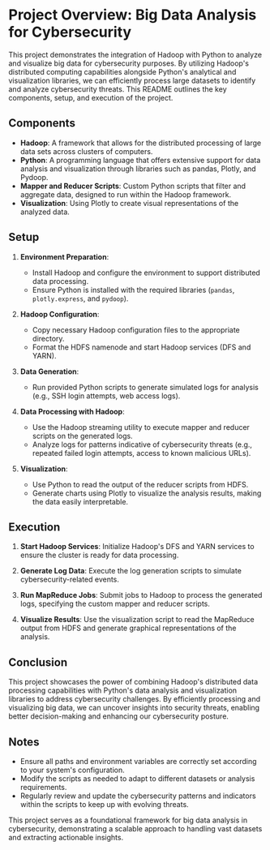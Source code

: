 # Project Overview: Big Data Analysis for Cybersecurity

This project demonstrates the integration of Hadoop with Python to analyze and visualize big data for cybersecurity purposes. By utilizing Hadoop's distributed computing capabilities alongside Python's analytical and visualization libraries, we can efficiently process large datasets to identify and analyze cybersecurity threats. This README outlines the key components, setup, and execution of the project.

## Components

- **Hadoop**: A framework that allows for the distributed processing of large data sets across clusters of computers.
- **Python**: A programming language that offers extensive support for data analysis and visualization through libraries such as pandas, Plotly, and Pydoop.
- **Mapper and Reducer Scripts**: Custom Python scripts that filter and aggregate data, designed to run within the Hadoop framework.
- **Visualization**: Using Plotly to create visual representations of the analyzed data.

## Setup

1. **Environment Preparation**:
   - Install Hadoop and configure the environment to support distributed data processing.
   - Ensure Python is installed with the required libraries (`pandas`, `plotly.express`, and `pydoop`).

2. **Hadoop Configuration**:
   - Copy necessary Hadoop configuration files to the appropriate directory.
   - Format the HDFS namenode and start Hadoop services (DFS and YARN).

3. **Data Generation**:
   - Run provided Python scripts to generate simulated logs for analysis (e.g., SSH login attempts, web access logs).

4. **Data Processing with Hadoop**:
   - Use the Hadoop streaming utility to execute mapper and reducer scripts on the generated logs.
   - Analyze logs for patterns indicative of cybersecurity threats (e.g., repeated failed login attempts, access to known malicious URLs).

5. **Visualization**:
   - Use Python to read the output of the reducer scripts from HDFS.
   - Generate charts using Plotly to visualize the analysis results, making the data easily interpretable.

## Execution

1. **Start Hadoop Services**: Initialize Hadoop's DFS and YARN services to ensure the cluster is ready for data processing.

2. **Generate Log Data**: Execute the log generation scripts to simulate cybersecurity-related events.

3. **Run MapReduce Jobs**: Submit jobs to Hadoop to process the generated logs, specifying the custom mapper and reducer scripts.

4. **Visualize Results**: Use the visualization script to read the MapReduce output from HDFS and generate graphical representations of the analysis.

## Conclusion

This project showcases the power of combining Hadoop's distributed data processing capabilities with Python's data analysis and visualization libraries to address cybersecurity challenges. By efficiently processing and visualizing big data, we can uncover insights into security threats, enabling better decision-making and enhancing our cybersecurity posture.

## Notes

- Ensure all paths and environment variables are correctly set according to your system's configuration.
- Modify the scripts as needed to adapt to different datasets or analysis requirements.
- Regularly review and update the cybersecurity patterns and indicators within the scripts to keep up with evolving threats.

This project serves as a foundational framework for big data analysis in cybersecurity, demonstrating a scalable approach to handling vast datasets and extracting actionable insights.